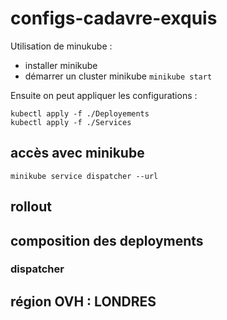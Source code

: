 # configs-cadavre-exquis
Utilisation de minukube : 
- installer minikube 
- démarrer un cluster minikube `minikube start`

Ensuite on peut appliquer les configurations : 

```
kubectl apply -f ./Deployements
kubectl apply -f ./Services
```

## accès avec minikube 
```
minikube service dispatcher --url
```

## rollout
## composition des deployments 
### dispatcher 



## région OVH : LONDRES